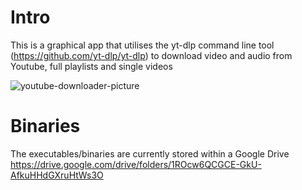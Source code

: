 # Intro

This is a graphical app that utilises the yt-dlp command line tool (https://github.com/yt-dlp/yt-dlp) to download video and audio from Youtube, full playlists and single videos

![youtube-downloader-picture](https://github.com/user-attachments/assets/cd05f173-fb38-41c8-85a9-1a84efca5a5f)

# Binaries

The executables/binaries are currently stored within a Google Drive https://drive.google.com/drive/folders/1ROcw6QCGCE-GkU-AfkuHHdGXruHtWs3O
